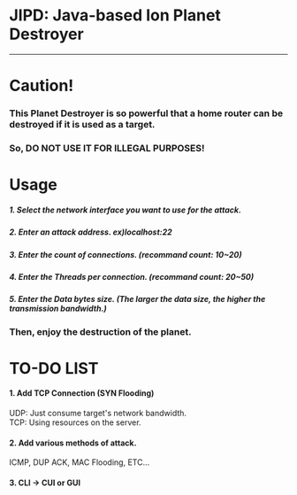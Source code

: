 # JIPD: Java-based Ion Planet Destroyer
-------------------------------------------------------
# Caution!
### This Planet Destroyer is so powerful that a home router can be destroyed if it is used as a target.
### So, DO NOT USE IT FOR ILLEGAL PURPOSES!

# Usage
##### 1. Select the network interface you want to use for the attack.
##### 2. Enter an attack address. ex)localhost:22
##### 3. Enter the count of connections. (recommand count: 10~20)
##### 4. Enter the Threads per connection. (recommand count: 20~50)
##### 5. Enter the Data bytes size. (The larger the data size, the higher the transmission bandwidth.)
### Then, enjoy the destruction of the planet.

# TO-DO LIST

#### 1. Add TCP Connection (SYN Flooding)
UDP: Just consume target's network bandwidth.  
TCP: Using resources on the server.

#### 2. Add various methods of attack.
ICMP, DUP ACK, MAC Flooding, ETC...

#### 3. CLI -> CUI or GUI
